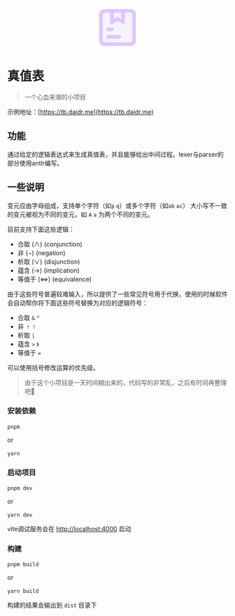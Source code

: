 <p align='center'><img width="100px" style="display:block; margin:0 auto;" src="./public/icons/apple-touch-icon.png" alt="Truth Table">
</p>

# 真值表

> 一个心血来潮的小项目

示例地址：[https://tb.daidr.me](https://tb.daidr.me)

## 功能

通过给定的逻辑表达式来生成真值表，并且能够给出中间过程。lexer与parser的部分使用antlr编写。

## 一些说明

变元应由字母组成，支持单个字符（如`p` `q`）或多个字符（如`ab` `ac`）
大小写不一致的变元被视为不同的变元，如 `A` `a` 为两个不同的变元。

目前支持下面这些逻辑：

* 合取 (∧) (conjunction)
* 非 (¬) (negation)
* 析取 (∨) (disjunction)
* 蕴含 (→) (implication)
* 等值于 (⇔) (equivalence)

由于这些符号普遍较难输入，所以提供了一些常见符号用于代换，使用的时候软件会自动帮你将下面这些符号替换为对应的逻辑符号：

* 合取 `&` `^`
* 非 `！` `!`
* 析取 `|`
* 蕴含 `>` `》`
* 等值于 `=`

可以使用括号修改运算的优先级。

> 由于这个小项目是一天时间糊出来的，代码写的非常乱，之后有时间再整理吧🥱

### 安装依赖

```
pnpm
```

or 

```
yarn
```

### 启动项目

```
pnpm dev
```

or

```
yarn dev
```

vite调试服务会在 [http://localhost:4000](http://localhost:4000) 启动

### 构建

```
pnpm build
```

or

```
yarn build
```

构建的结果会输出到 `dist` 目录下
